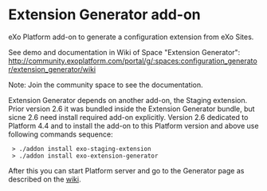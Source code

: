 Extension Generator add-on
=====================

eXo Platform add-on to generate a configuration extension from eXo Sites.

See demo and documentation in Wiki of Space "Extension Generator":
http://community.exoplatform.com/portal/g/:spaces:configuration_generator/extension_generator/wiki

Note: Join the community space to see the documentation.

Extension Generator depends on another add-on, the Staging extension. Prior version 2.6 it was bundled  inside the Extension Generator bundle, but sicne 2.6 need install required add-on explicitly. Version 2.6 dedicated to Platform 4.4 and to install the add-on to this Platform version and above use following commands sequence:

     > ./addon install exo-staging-extension
     > ./addon install exo-extension-generator

After this you can start Platform server and go to the Generator page as described on the [wiki](http://community.exoplatform.com/portal/g/:spaces:configuration_generator/extension_generator/wiki).


